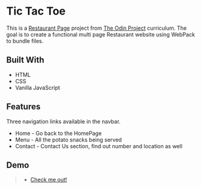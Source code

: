 # Tic Tac Toe
This is a [Restaurant Page](https://www.theodinproject.com/paths/full-stack-javascript/courses/javascript/lessons/restaurant-page) project from [The Odin Project](https://www.theodinproject.com) curriculum. The goal is to create a functional multi page Restaurant website using WebPack to bundle files.

## Built With
* HTML
* CSS
* Vanilla JavaScript

## Features
Three navigation links available in the navbar.
* Home - Go back to the HomePage
* Menu - All the potato snacks being served
* Contact - Contact Us section, find out number and location as well

## Demo
> - [Check me out!](https://denzelgranadoz.github.io/tic-tac-toe/)